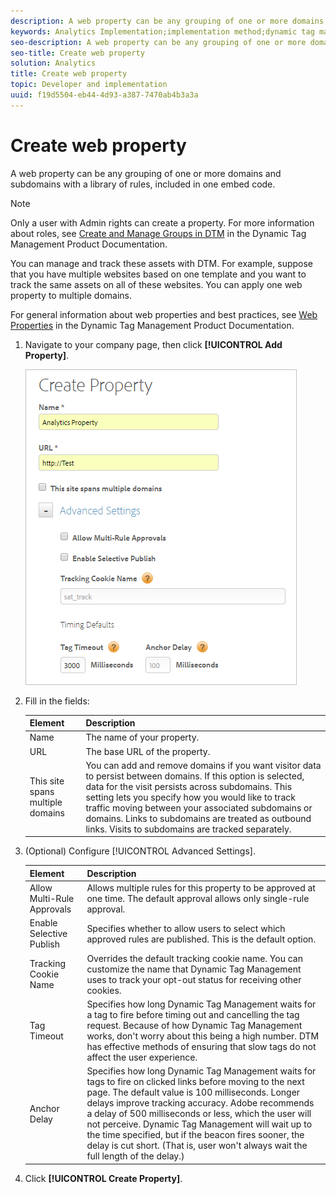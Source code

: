 ```yaml
---
description: A web property can be any grouping of one or more domains and subdomains with a library of rules, included in one embed code.
keywords: Analytics Implementation;implementation method;dynamic tag management;dtm;web property;property
seo-description: A web property can be any grouping of one or more domains and subdomains with a library of rules, included in one embed code.
seo-title: Create web property
solution: Analytics
title: Create web property
topic: Developer and implementation
uuid: f19d5504-eb44-4d93-a387-7470ab4b3a3a
---
```


# Create web property

A web property can be any grouping of one or more domains and subdomains with a library of rules, included in one embed code.

>[!NOTE]
>
>Only a user with Admin rights can create a property. For more information about roles, see [Create and Manage Groups in DTM](https://marketing.adobe.com/resources/help/en_US/dtm/groups.html) in the Dynamic Tag Management Product Documentation.

You can manage and track these assets with DTM. For example, suppose that you have multiple websites based on one template and you want to track the same assets on all of these websites. You can apply one web property to multiple domains.

For general information about web properties and best practices, see [Web Properties](https://marketing.adobe.com/resources/help/en_US/dtm/web_property.html) in the Dynamic Tag Management Product Documentation. 

1. Navigate to your company page, then click **[!UICONTROL Add Property]**.

   ![](assets/dtm-create-web-property.png)

1. Fill in the fields:

   | Element | Description |
   |--- |--- |
   |Name|The name of your property.|
   |URL|The base URL of the property.|
   |This site spans multiple domains|You can add and remove domains if you want visitor data to persist between domains. If this option is selected, data for the visit persists across subdomains.  This setting lets you specify how you would like to track traffic moving between your associated subdomains or domains. Links to subdomains are treated as outbound links. Visits to subdomains are tracked separately.|

1. (Optional) Configure [!UICONTROL Advanced Settings].

   | Element | Description |
   |--- |--- |
   |Allow Multi-Rule Approvals|Allows multiple rules for this property to be approved at one time. The default approval allows only single-rule approval.|
   |Enable Selective Publish|Specifies whether to allow users to select which approved rules are published. This is the default option.|
   |Tracking Cookie Name|Overrides the default tracking cookie name. You can customize the name that Dynamic Tag Management uses to track your opt-out status for receiving other cookies.|
   |Tag Timeout|Specifies how long Dynamic Tag Management waits for a tag to fire before timing out and cancelling the tag request.   Because of how Dynamic Tag Management works, don't worry about this being a high number. DTM has effective methods of ensuring that slow tags do not affect the user experience.|
   |Anchor Delay|Specifies how long Dynamic Tag Management waits for tags to fire on clicked links before moving to the next page. The default value is 100 milliseconds.  Longer delays improve tracking accuracy. Adobe recommends a delay of 500 milliseconds or less, which the user will not perceive.  Dynamic Tag Management will wait up to the time specified, but if the beacon fires sooner, the delay is cut short. (That is, user won't always wait the full length of the delay.)|

1. Click **[!UICONTROL Create Property]**.
